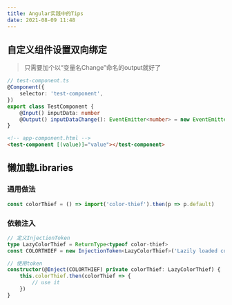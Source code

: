 ```yaml
---
title: Angular实践中的Tips
date: 2021-08-09 11:48
---
```




## 自定义组件设置双向绑定

> 只需要加个以“变量名Change”命名的output就好了

```typescript
// test-component.ts
@Component({
    selector: 'test-component',
})
export class TestComponent {
    @Input() inputData: number
    @Output() inputDataChange(): EventEmitter<number> = new EventEmitter<number>
}
```



```html
<!-- app-component.html -->
<test-component [(value)]="value"></test-component>
```



## 懒加载Libraries

### 通用做法

``` javascript
const colorThief = () => import('color-thief').then(p => p.default)
```



### 依赖注入

```typescript
// 定义InjectionToken
type LazyColorThief = ReturnType<typeof color-thief>
const COLORTHIEF = new InjectionToken<LazyColorThief>('Lazily loaded colorThief', { provideIn: 'root', factory: color-thief })

// 使用token
constructor(@Inject(COLORTHIEF) private colorThief: LazyColorThief) {
	this.colorThief.then(colorThief => {
        // use it
    })
}
```

